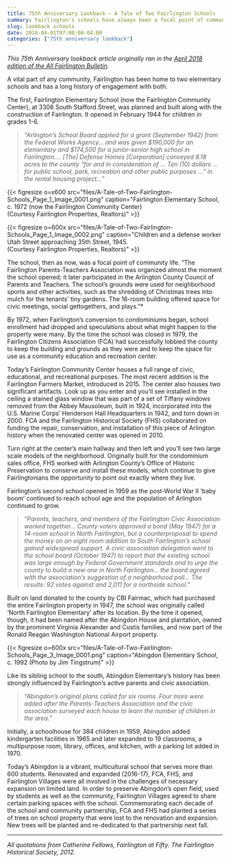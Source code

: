 ```yaml
---
title: 75th Anniversary Lookback — A Tale of Two Fairlington Schools
summary: Fairlington's schools have always been a focal point of community life.
slug: lookback schools
date: 2018-04-01T07:00:00-04:00
categories: ["75th anniversary lookback"]
---
```


*This 75th Anniversary lookback article originally ran in the [April 2018 edition of the All Fairlington Bulletin](http://www.fca-fairlington.org/wp-content/uploads/april_2018_afb.pdf#page=17).*

A vital part of any community, Fairlington has been home to two elementary schools and has a long history of engagement with both.

The first, Fairlington Elementary School (now the Fairlington Community Center), at 3308 South Stafford Street, was planned and built along with the construction of Fairlington. It opened in February 1944 for children in grades 1-6.

> *“Arlington’s School Board applied for a grant (September 1942) from the Federal Works Agency… and was given $190,000 for an elementary and $174,500 for a junior-senior high school in Fairlington…. [The] Defense Homes [Corporation] conveyed 8.18 acres to the county “for and in consideration of … Ten (10) dollars … for public school, park, recreation and other public purposes …” in the rental housing project…”*

{{< figresize o=x600 src="files/A-Tale-of-Two-Fairlington-Schools_Page_1_Image_0001.png" caption="Fairlington Elementary School, c. 1972 (now the Fairlington Community Center)<br>(Courtesy Fairlington Properties, Realtors)" >}}

{{< figresize o=600x src="files/A-Tale-of-Two-Fairlington-Schools_Page_1_Image_0002.png" caption="Children and a defense worker Utah Street approaching 35th Street, 1945.<br>(Courtesy Fairlington Properties, Realtors)" >}}

The school, then as now, was a focal point of community life. “The Fairlington Parents-Teachers Association was organized almost the moment the school opened; it later participated in the Arlington County Council of Parents and Teachers. The school’s grounds were used for neighborhood sports and other activities, such as the shredding of Christmas trees into mulch for the tenants’ tiny gardens. The 16-room building offered space for civic meetings, social gettogethers, and plays.”*

By 1972, when Fairlington’s conversion to condominiums began, school enrollment had dropped and speculations about what might happen to the property were many. By the time the school was closed in 1979, the Fairlington Citizens Association (FCA) had successfully lobbied the county to keep the building and grounds as they were and to keep the space for use as a community education and recreation center.

Today’s Fairlington Community Center houses a full range of civic, educational, and recreational purposes. The most recent addition is the Fairlington Farmers Market, introduced in 2015. The center also houses two significant artifacts. Look up as you enter and you’ll see installed in the ceiling a stained glass window that was part of a set of Tiffany windows removed from the Abbey Mausoleum, built in 1924, incorporated into the U.S. Marine Corps’ Henderson Hall Headquarters in 1942, and torn down in 2000. FCA and the Fairlington Historical Society (FHS) collaborated on funding the repair, conservation, and installation of this piece of Arlington history when the renovated center was opened in 2010.

Turn right at the center’s main hallway and then left and you’ll see two large scale models of the neighborhood. Originally built for the condominium sales office, FHS worked with Arlington County’s Office of Historic Preservation to conserve and install these models, which continue to give Fairlingtonians the opportunity to point out exactly where they live.

Fairlington’s second school opened in 1959 as the post-World War II ‘baby boom’ continued to reach school age and the population of Arlington continued to grow.

> *“Parents, teachers, and members of the Fairlington Civic Association worked together… County voters approved a bond (May 1947) for a 14-room school in North Fairlington, but a counterproposal to spend the money on an eight room addition to South Fairlington’s school gained widespread support. A civic association delegation went to the school board (October 1947) to report that the existing school was large enough by Federal Government standards and to urge the county to build a new one in North Fairlington… the board agreed with the association’s suggestion of a neighborhood poll… The results: 92 votes against and 2,011 for a northside school.”*

Built on land donated to the county by CBI Fairmac, which had purchased the entire Fairlington property in 1947, the school was originally called ‘North Fairlington Elementary’ after its location. By the time it opened, though, it had been named after the Abingdon House and plantation, owned by the prominent Virginia Alexander and Custis families, and now part of the Ronald Reagan Washington National Airport property.

{{< figresize o=600x src="files/A-Tale-of-Two-Fairlington-Schools_Page_3_Image_0001.png" caption="Abingdon Elementary School, c. 1992 (Photo by Jim Tingstrum)" >}}

Like its sibling school to the south, Abingdon Elementary’s history has been strongly influenced by Fairlington’s active parents and civic association.

> *“Abingdon’s original plans called for six rooms. Four more were added after the Parents-Teachers Association and the civic association surveyed each house to learn the number of children in the area.”*

Initially, a schoolhouse for 384 children in 1959, Abingdon added kindergarten facilities in 1965 and later expanded to 19 classrooms, a multipurpose room, library, offices, and kitchen, with a parking lot added in 1970.

Today’s Abingdon is a vibrant, multicultural school that serves more than 600 students. Renovated and expanded (2016-17), FCA, FHS, and Fairlington Villages were all involved in the challenges of necessary expansion on limited land. In order to preserve Abingdon’s open field, used by students as well as the community, Fairlington Villages agreed to share certain parking spaces with the school. Commemorating each decade of the school and community partnership, FCA and FHS had planted a series of trees on school property that were lost to the renovation and expansion. New trees will be planted and re-dedicated to that partnership next fall.

---

*All quotations from Catherine Fellows, Fairlington at Fifty. The Fairlington Historical Society, 2012.*